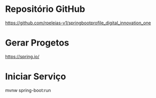 # Repositório GitHub
https://github.com/rpeleias-v1/springbootprofile_digital_innovation_one

# Gerar Progetos
https://spring.io/

# Iniciar Serviço
mvnw spring-boot:run